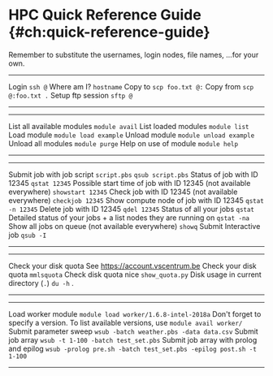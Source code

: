 # HPC Quick Reference Guide {#ch:quick-reference-guide}

Remember to substitute the usernames, login nodes, file names, ...for
your own.

  ------------------- -------------------
  Login               `ssh @`
  Where am I?         `hostname`
  Copy to             `scp foo.txt @:`
  Copy from           `scp @:foo.txt .`
  Setup ftp session   `sftp @`
  ------------------- -------------------

  ---------------------------- -------------------------
  List all available modules   `module avail`
  List loaded modules          `module list`
  Load module                  `module load example`
  Unload module                `module unload example`
  Unload all modules           `module purge`
  Help on use of module        `module help`
  ---------------------------- -------------------------

  --------------------------------------------------------------------- -------------------
  Submit job with job script `script.pbs`                               `qsub script.pbs`
  Status of job with ID 12345                                           `qstat 12345`
  Possible start time of job with ID 12345 (not available everywhere)   `showstart 12345`
  Check job with ID 12345 (not available everywhere)                    `checkjob 12345`
  Show compute node of job with ID 12345                                `qstat -n 12345`
  Delete job with ID 12345                                              `qdel 12345`
  Status of all your jobs                                               `qstat`
  Detailed status of your jobs + a list nodes they are running on       `qstat -na`
  Show all jobs on queue (not available everywhere)                     `showq`
  Submit Interactive job                                                `qsub -I`
  --------------------------------------------------------------------- -------------------

  --------------------------------------- ------------------------------------
  Check your disk quota                   See <https://account.vscentrum.be>
  Check your disk quota                   `mmlsquota`
  Check disk quota nice                   `show_quota.py`
  Disk usage in current directory (`.`)   `du -h` .
  --------------------------------------- ------------------------------------

  ----------------------------------------- ----------------------------------------------------------------------------------------------------------------------------------
  Load worker module                        `module load worker/1.6.8-intel-2018a` Don't forget to specify a version. To list available versions, use `module avail worker/`
  Submit parameter sweep                    `wsub -batch weather.pbs -data data.csv`
  Submit job array                          `wsub -t 1-100 -batch test_set.pbs`
  Submit job array with prolog and epilog   `wsub -prolog pre.sh -batch test_set.pbs -epilog post.sh -t 1-100`
  ----------------------------------------- ----------------------------------------------------------------------------------------------------------------------------------
